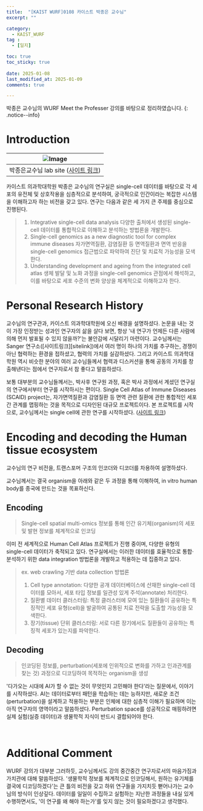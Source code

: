 ```yaml
---
title:  "[KAIST WURF]0108 카이스트 박종은 교수님" 
excerpt: ""

category:
  - KAIST_WURF
tag :
  - [일지]

toc: true
toc_sticky: true
 
date: 2025-01-08
last_modified_at: 2025-01-09
comments: true

---
```

박종은 교수님의 WURF Meet the Professer 강의를 바탕으로 정리하였습니다.
{: .notice--info}

# Introduction

| ![Image](https://github.com/user-attachments/assets/361eb182-9360-4d07-ba46-230a9b08825a) | 
|:--:| 
| 박종은교수님 lab site ([사이트 링크](https://sites.google.com/view/scmglkaist)) |

카이스트 의과학대학원 박종은 교수님의 연구실은 single-cell 데이터를 바탕으로 각 세포의 유전체 및 상호작용을 심층적으로 분석하여, 궁극적으로 인간이라는 복잡한 시스템을 이해하고자 하는 비전을 갖고 있다. 연구는 다음과 같은 세 가지 큰 주제를 중심으로 진행된다.

> 1. Integrative single-cell data analysis
> 다양한 출처에서 생성된 single-cell 데이터를 통합적으로 이해하고 분석하는 방법론을 개발한다.
> 2. Single-cell genomics as a new diagnostic tool for complex immune diseases
> 자가면역질환, 감염질환 등 면역질환과 면역 반응을 single-cell genomics 접근법으로 파악하여 진단 및 치료적 가능성을 모색한다.
> 3. Understanding development and ageing from the integrated cell atlas
> 생체 발달 및 노화 과정을 single-cell genomics 관점에서 해석하고, 이를 바탕으로 세포 수준의 변화 양상을 체계적으로 이해하고자 한다.





# Personal Research History

교수님의 연구관과, 카이스트 의과학대학원에 오신 배경을 설명하셨다. 논문을 내는 것이 가장 인정받는 성과인 연구자의 삶을 살다 보면, 항상 '내 연구가 언제든 다른 사람에 의해 먼저 발표될 수 있지 않을까?'는 불안감에 시달리기 마련이다. 교수님께서는 Sanger 연구소([사이트링크][sitelink])에서 여러 명이 하나의 가치를 추구하는, 경쟁이 아닌 협력하는 환경을 접하셨고, 협력의 가치를 실감하셨다. 그리고 카이스트 의과학대학원 역시 비슷한 분야의 여러 교수님들께서 협력과 디스커션을 통해 공동의 가치를 창출해낸다는 점에서 연구자로서 참 좋다고 말씀하셨다.


보통 대부분의 교수님들께서는, 박사후 연구원 과정, 혹은 박사 과정에서 계셨던 연구실의 연구에서부터 연구를 시작하시는 편이다. Single Cell Atlas of Immune Diseases (SCAID) project는, 자가면역질환과 감염질환 등 면역 관련 질환에 관한 통합적인 세포 간 관계를 맵핑하는 것을 목적으로 디자인된 대규모 프로젝트이다. 본 프로젝트를 시작으로, 교수님께서는 single cell에 관한 연구를 시작하셨다.
([사이트 링크](https://www.scaid.org/))
<br>

# Encoding and decoding the Human tissue ecosystem

교수님의 연구 비전을, 트랜스포머 구조의 인코더와 디코더를 차용하여 설명하셨다. 


교수님께서는 결국 organism을 아래와 같은 두 과정을 통해 이해하여, in vitro human body를 종국에 만드는 것을 목표하신다.


## Encoding
> Single-cell spatial multi-omics 정보를 통해 인간 유기체(organism)의 세포 및 발현 정보를 체계적으로 인코딩

이미 전 세계적으로 Human Cell Atlas 프로젝트가 진행 중이며, 다양한 유형의 single-cell 데이터가 축적되고 있다. 연구실에서는 이러한 데이터를 효율적으로 통합·분석하기 위한 data integration 방법론을 개발하고 적용하는 데 집중하고 있다.

> ex. web crawling 기반 data collection 방법론
> 1. Cell type annotation: 다양한 공개 데이터베이스에 산재한 single-cell 데이터를 모아서, 세포 타입 정보를 일관성 있게 주석(annotate) 처리한다.
> 2. 질환별 데이터 클러스터링: 특정 클러스터에 모여 있는 질환들이 공유하는 특징적인 세포 유형(cell)을 발굴하여 공통된 치료 전략을 도출할 가능성을 모색한다.
> 3. 장기(tissue) 단위 클러스터링: 서로 다른 장기에서도 질환들이 공유하는 특징적 세포가 있는지를 파악한다.

## Decoding
> 인코딩된 정보를, perturbation(세포에 인위적으로 변화를 가하고 인과관계를 찾는 것) 과정으로 디코딩하여 목적하는 organism을 생성

'다가오는 시대에 AI가 할 수 없는 것이 무엇인지 고민해야 한다'라는 질문에서, 이야기를 시작하셨다. AI는 데이터로부터 패턴을 학습하는 데는 능하지만, 새로운 조건(perturbation)을 설계하고 적용하는 부분은 인체에 대한 심층적 이해가 필요하며 이는 아직 연구자의 영역이라고 말씀하셨다. Perturbation space를 성공적으로 매핑하려면 실제 실험(실증 데이터)과 생물학적 지식이 반드시 결합되어야 한다.

<br>

# Additional Comment

WURF 강의가 대부분 그러하듯, 교수님께서도 강의 중간중간 연구자로서의 마음가짐과 가치관에 대해 말씀하셨다. '생물학적 정보를 체계적으로 인코딩해서, 원하는 유기체를 결국에 디코딩하겠다'는 큰 틀의 비전을 갖고 하위 연구들을 가지치듯 뻗어나가는 교수님의 방식이 인상깊다. 데이터를 일일이 수집하고 실험하는 지난한 과정들을 내실 있게 수행하면서도, '이 연구를 왜 해야 하는가'를 잊지 않는 것이 필요하겠다고 생각했다.